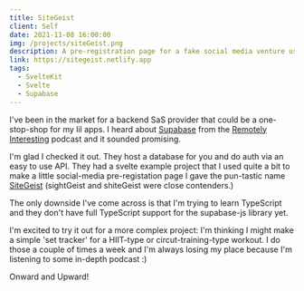 ```yaml
---
title: SiteGeist
client: Self
date: 2021-11-08 16:00:00
img: /projects/siteGeist.png
description: A pre-registration page for a fake social media venture using SvelteKit frontend and Supabase backend.
link: https://sitegeist.netlify.app
tags:
  - SvelteKit
  - Svelte
  - Supabase
---
```


I've been in the market for a backend SaS provider that could be a one-stop-shop for my lil apps. I heard about [Supabase](https://supabase.io/) from the [Remotely Interesting](https://dev.to/jsparty) podcast and it sounded promising.

I'm glad I checked it out. They host a database for you and do auth via an easy to use API. They had a svelte example project that I used quite a bit to make a little social-media pre-registation page I gave the pun-tastic name [SiteGeist](https://sitegeist.netlify.app/) (sightGeist and shiteGeist were close contenders.)

The only downside I've come across is that I'm trying to learn TypeScript and they don't have full TypeScript support for the supabase-js library yet.

I'm excited to try it out for a more complex project: I'm thinking I might make a simple 'set tracker' for a HIIT-type or circut-training-type workout. I do those a couple of times a week and I'm always losing my place because I'm listening to some in-depth podcast :)

Onward and Upward!
